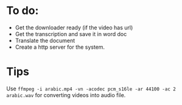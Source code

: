 <h1>To do:</h1>

- Get the downloader ready (if the video has url)
- Get the transcription and save it in word doc
- Translate the document
- Create a http server for the system.


<h1>Tips</h1>

Use <code>ffmpeg -i arabic.mp4 -vn -acodec pcm_s16le -ar 44100 -ac 2 arabic.wav</code> for converting videos into audio file.
